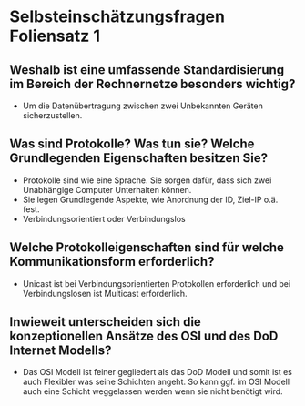# Selbsteinschätzungsfragen Foliensatz 1

## Weshalb ist eine umfassende Standardisierung im Bereich der Rechnernetze besonders wichtig? 
    
- Um die Datenübertragung zwischen zwei Unbekannten Geräten sicherzustellen.

## Was sind Protokolle? Was tun sie? Welche Grundlegenden Eigenschaften besitzen Sie? 

- Protokolle sind wie eine Sprache. Sie sorgen dafür, dass sich zwei Unabhängige Computer Unterhalten können. 
- Sie legen Grundlegende Aspekte, wie Anordnung der ID, Ziel-IP o.ä. fest.
- Verbindungsorientiert oder Verbindungslos


## Welche Protokolleigenschaften sind für welche Kommunikationsform erforderlich?

- Unicast ist bei Verbindungsorientierten Protokollen erforderlich und bei Verbindungslosen ist Multicast erforderlich. 

## Inwieweit unterscheiden sich die konzeptionellen Ansätze des OSI und des DoD Internet Modells?

- Das OSI Modell ist feiner gegliedert als das DoD Modell und somit ist es auch Flexibler was seine Schichten angeht. So kann ggf. im OSI Modell auch eine Schicht weggelassen werden wenn sie nicht benötigt wird. 